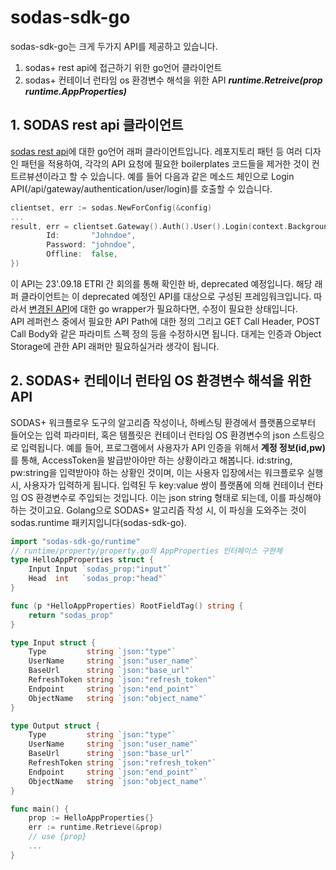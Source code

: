# sodas-sdk-go
sodas-sdk-go는 크게 두가지 API를 제공하고 있습니다.
1. sodas+ rest api에 접근하기 위한 go언어 클라이언트
2. sodas+ 컨테이너 런타임 os 환경변수 해석을 위한 API
    ***runtime.Retreive(prop runtime.AppProperties)***

## 1. SODAS rest api 클라이언트
[sodas rest api](https://api.221.154.134.31.traefik.me:10012/)에 대한 go언어 래퍼 클라이언트입니다. 레포지토리 패턴 등 여러 디자인 패턴을 적용하여, 각각의 API 요청에 필요한 boilerplates 코드들을 제거한 것이 컨트르뷰션이라고 할 수 있습니다. 예를 들어 다음과 같은 메소드 체인으로 Login API(/api/gateway/authentication/user/login)를 호출할 수 있습니다.
```go
clientset, err := sodas.NewForConfig(&config)
...
result, err = clientset.Gateway().Auth().User().Login(context.Background(), gateway.LoginBody{
		Id:       "Johndoe",
		Password: "johndoe",
		Offline:  false,
})
```
이 API는 23'.09.18 ETRI 간 회의를 통해 확인한 바, deprecated 예정입니다. 해당 래퍼 클라이언트는 이 deprecated 예정인 API를 대상으로 구성된 프레임워크입니다. 따라서 [변경된 API](http://datalake-api.221.154.134.31.traefik.me:10017/swagger-ui/swagger-ui/index.html)에 대한 go wrapper가 필요하다면, 수정이 필요한 상태입니다.  
API 레퍼런스 중에서 필요한 API Path에 대한 정의 그리고 GET Call Header, POST Call Body와 같은 파라미트 스펙 정의 등을 수정하시면 됩니다. 대게는 인증과 Object Storage에 관한 API 래퍼만 필요하실거라 생각이 됩니다.

## 2. SODAS+ 컨테이너 런타임 OS 환경변수 해석을 위한 API
SODAS+ 워크플로우 도구의 알고리즘 작성이나, 하베스팅 환경에서 플랫폼으로부터 들어오는 입력 파라미터, 혹은 템플릿은 컨테이너 런타임 OS 환경변수의 json 스트링으로 입력됩니다. 예를 들어, 프로그램에서 사용자가 API 인증을 위해서 **계정 정보(id,pw)** 를 통해, AccessToken을 발급받아야만 하는 상황이라고 해봅니다. id:string, pw:string을 입력받아야 하는 상황인 것이며, 이는 사용자 입장에서는 워크플로우 실행 시, 사용자가 입력하게 됩니다. 입력된 두 key:value 쌍이 플랫폼에 의해 컨테이너 런타임 OS 환경변수로 주입되는 것입니다. 이는 json string 형태로 되는데, 이를 파싱해야 하는 것이고요. Golang으로 SODAS+ 알고리즘 작성 시, 이 파싱을 도와주는 것이 sodas.runtime 패키지입니다(sodas-sdk-go).
```go
import "sodas-sdk-go/runtime"
// runtime/property/property.go의 AppProperties 인터페이스 구현체
type HelloAppProperties struct {
	Input Input `sodas_prop:"input"`
	Head  int   `sodas_prop:"head"`
}

func (p *HelloAppProperties) RootFieldTag() string {
	return "sodas_prop"
}

type Input struct {
	Type         string `json:"type"`
	UserName     string `json:"user_name"`
	BaseUrl      string `json:"base_url"`
	RefreshToken string `json:"refresh_token"`
	Endpoint     string `json:"end_point"`
	ObjectName   string `json:"object_name"`
}

type Output struct {
	Type         string `json:"type"`
	UserName     string `json:"user_name"`
	BaseUrl      string `json:"base_url"`
	RefreshToken string `json:"refresh_token"`
	Endpoint     string `json:"end_point"`
	ObjectName   string `json:"object_name"`
}

func main() {
    prop := HelloAppProperties{}
    err := runtime.Retrieve(&prop)
    // use {prop}
    ...
}
```
